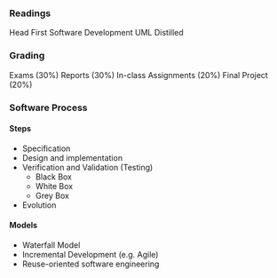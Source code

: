 ### Readings
Head First Software Development
UML Distilled

### Grading
Exams (30%)
Reports (30%)
In-class Assignments (20%)
Final Project (20%)

### Software Process
#### Steps
 * Specification
 * Design and implementation
 * Verification and Validation (Testing)
   * Black Box
   * White Box
   * Grey Box 
 * Evolution

#### Models
 * Waterfall Model
 * Incremental Development (e.g. Agile)
 * Reuse-oriented software engineering